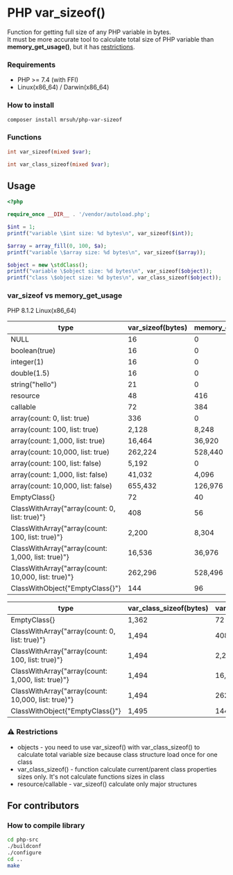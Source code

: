 # PHP var_sizeof()

Function for getting full size of any PHP variable in bytes.<br>
It must be more accurate tool to calculate total size of PHP variable than **memory_get_usage()**, but it has [restrictions](#restrictions).

### Requirements
* PHP >= 7.4 (with FFI)
* Linux(x86_64) / Darwin(x86_64)


### How to install
```bash
composer install mrsuh/php-var-sizeof
```

### Functions
```php
int var_sizeof(mixed $var);
```

```php
int var_class_sizeof(mixed $var);
```

## Usage

```php
<?php

require_once __DIR__ . '/vendor/autoload.php';

$int = 1;
printf("variable \$int size: %d bytes\n", var_sizeof($int));

$array = array_fill(0, 100, $a);
printf("variable \$array size: %d bytes\n", var_sizeof($array));

$object = new \stdClass();
printf("variable \$object size: %d bytes\n", var_sizeof($object));
printf("class \$object size: %d bytes\n", var_class_sizeof($object));
```

### var_sizeof vs memory_get_usage

PHP 8.1.2 Linux(x86_64)

| type                                               | var_sizeof(bytes) | memory_get_usage(bytes) |
|----------------------------------------------------|-------------------|-------------------------|
| NULL                                               | 16                | 0                       |
| boolean(true)                                      | 16                | 0                       |
| integer(1)                                         | 16                | 0                       |
| double(1.5)                                        | 16                | 0                       |
| string("hello")                                    | 21                | 0                       |
| resource                                           | 48                | 416                     |
| callable                                           | 72                | 384                     |
| array(count: 0, list: true)                        | 336               | 0                       |
| array(count: 100, list: true)                      | 2,128             | 8,248                   |
| array(count: 1,000, list: true)                    | 16,464            | 36,920                  |
| array(count: 10,000, list: true)                   | 262,224           | 528,440                 |
| array(count: 100, list: false)                     | 5,192             | 0                       |
| array(count: 1,000, list: false)                   | 41,032            | 4,096                   |
| array(count: 10,000, list: false)                  | 655,432           | 126,976                 |
| EmptyClass{}                                       | 72                | 40                      |
| ClassWithArray{"array(count: 0, list: true)"}      | 408               | 56                      |
| ClassWithArray{"array(count: 100, list: true)"}    | 2,200             | 8,304                   |
| ClassWithArray{"array(count: 1,000, list: true)"}  | 16,536            | 36,976                  |
| ClassWithArray{"array(count: 10,000, list: true)"} | 262,296           | 528,496                 |
| ClassWithObject{"EmptyClass{}"}                    | 144               | 96                      |

| type                                               | var_class_sizeof(bytes) | var_sizeof(bytes) | memory_get_usage(bytes) |
|----------------------------------------------------|-------------------------|-------------------|-------------------------|
| EmptyClass{}                                       | 1,362                   | 72                | 40                      |
| ClassWithArray{"array(count: 0, list: true)"}      | 1,494                   | 408               | 56                      |
| ClassWithArray{"array(count: 100, list: true)"}    | 1,494                   | 2,200             | 8,304                   |
| ClassWithArray{"array(count: 1,000, list: true)"}  | 1,494                   | 16,536            | 36,976                  |
| ClassWithArray{"array(count: 10,000, list: true)"} | 1,494                   | 262,296           | 528,496                 |
| ClassWithObject{"EmptyClass{}"}                    | 1,495                   | 144               | 96                      |

### :warning: Restrictions
* objects - you need to use var_sizeof() with var_class_sizeof() to calculate total variable size because class structure load once for one class 
* var_class_sizeof() - function calculate current/parent class properties sizes only. It's not calculate functions sizes in class
* resource/callable - var_sizeof() calculate only major structures

## For contributors

### How to compile library
```bash
cd php-src
./buildconf
./configure
cd ..
make
```

